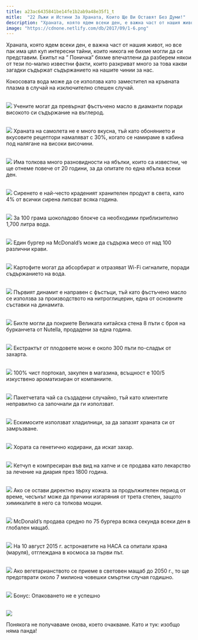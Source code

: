 ```yaml
---
title: a23ac6435841be14fe1b2ab9a48e35f1_t
mitle:  "22 Лъжи и Истини За Храната, Които Ще Ви Оставят Без Думи!"
description: "Храната, която ядем всеки ден, е важна част от нашия живот, но все пак има цял куп интересни тайни, които никога не бихме могли да си представим. Екипът на &qout; Поничка&qout; бя"
image: "https://cdnone.netlify.com/db/2017/09/1-6.png"
---
```


 <p>Храната, която ядем всеки ден, е важна част от нашия живот, но все пак има цял куп интересни тайни, които никога не бихме могли да си представим. Екипът на ” Поничка” бяхме впечатлени да разберем някои от тези по-малко известни факти, които разкриват много за това какви загадки съдържат съдържанието на нашите чинии за нас.</p>      <p>Кокосовата вода може да се използва като заместител на кръвната плазма в случай на изключително спешен случай.</p> <p> <br/><img src="https://cdnone.netlify.com/db/2017/09/1-6.png"/> Учените могат да превърнат фъстъчено масло в диаманти поради високото си съдържание на въглерод.</p> <p> <br/><img src="https://cdnone.netlify.com/db/2017/09/2-6.png"/> Храната на самолета не е много вкусна, тъй като обонянието и вкусовите рецептори намаляват с 30%, когато се намираме в кабина под налягане на високи височини.</p>      <p> <br/><img src="https://cdnone.netlify.com/db/2017/09/3-7.png"/> Има толкова много разновидности на ябълки, които са известни, че ще отнеме повече от 20 години, за да опитате по една ябълка всеки ден.</p> <p> <br/><img src="https://cdnone.netlify.com/db/2017/09/4-6.png"/> Сиренето е най-често краденият хранителен продукт в света, като 4% от всички сирена липсват всяка година.</p> <p> <br/><img src="https://cdnone.netlify.com/db/2017/09/5-6.png"/> За 100 грама шоколадово блокче са необходими приблизително 1,700 литра вода.</p> <p> <br/><img src="https://cdnone.netlify.com/db/2017/09/6-7.png"/> Един бургер на McDonald’s може да съдържа месо от над 100 различни крави.</p>      <p> <br/><img src="https://cdnone.netlify.com/db/2017/09/7-6.png"/> Картофите могат да абсорбират и отразяват Wi-Fi сигналите, поради съдържанието на вода.</p> <p> <br/><img src="https://cdnone.netlify.com/db/2017/09/8-7.png"/> Първият динамит е направен с фъстъци, тъй като фъстъчено масло се използва за производството на нитроглицерин, една от основните съставки на динамита.</p> <p> <br/><img src="https://cdnone.netlify.com/db/2017/09/9-6.png"/> Бихте могли да покриете Великата китайска стена 8 пъти с броя на бурканчета от Nutella, продадени за една година.</p> <p> <br/><img src="https://cdnone.netlify.com/db/2017/09/10-5.png"/> Екстрактът от плодовете монк е около 300 пъти по-сладък от захарта.</p> <p> <br/><img src="https://cdnone.netlify.com/db/2017/09/11-7.png"/> 100% чист портокал, закупен в магазина, всъщност е 100/5 изкуствено ароматизиран от компаниите.</p> <p> <br/><img src="https://cdnone.netlify.com/db/2017/09/12-7.png"/> Пакетчетата чай са създадени случайно, тъй като клиентите неправилно са започнали да ги използват.</p>      <p> <br/><img src="https://cdnone.netlify.com/db/2017/09/13-6.png"/> Ескимосите използват хладилници, за да запазят храната си от замръзване.</p> <p> <br/><img src="https://cdnone.netlify.com/db/2017/09/14-5.png"/> Хората са генетично кодирани, да искат захар.</p> <p> <br/><img src="https://cdnone.netlify.com/db/2017/09/15-6.png"/> Кетчуп е компресиран във вид на хапче и се продава като лекарство за лечение на диария през 1800 година.</p> <p> <br/><img src="https://cdnone.netlify.com/db/2017/09/16-6.png"/> Ако се остави директно върху кожата за продължителен период от време, чесънът може да причини изгаряния от трета степен, защото химикалите в него са толкова мощни.</p>      <p> <br/><img src="https://cdnone.netlify.com/db/2017/09/17-5.png"/> McDonald’s продава средно по 75 бургера всяка секунда всеки ден в глобален мащаб.</p> <p> <br/><img src="https://cdnone.netlify.com/db/2017/09/18-5.png"/> На 10 август 2015 г. астронавтите на НАСА са опитали храна (маруля), отглеждана в космоса за първи път.</p> <p> <br/><img src="https://cdnone.netlify.com/db/2017/09/19-4.png"/> Ако вегетарианството се приеме в световен мащаб до 2050 г., то ще предотврати около 7 милиона човешки смъртни случая годишно.</p> <p> <br/><img src="https://cdnone.netlify.com/db/2017/09/20-4.png"/> Бонус: Опаковането не е успешно</p> <p> <br/><img src="https://cdnone.netlify.com/db/2017/09/21-23.jpg"/><br/></p> <p>Понякога не получаваме онова, което очакваме. Като и тук: изобщо няма панда!</p>       